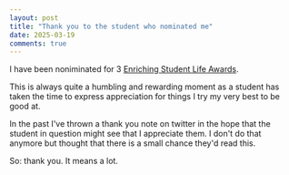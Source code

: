 ```yaml
---
layout: post
title: "Thank you to the student who nominated me"
date: 2025-03-19
comments: true
---
```


I have been noniminated for 3 [Enriching Student Life Awards](https://www.cardiffstudents.com/your-voice/academic-reps/eslas/).

This is always quite a humbling and rewarding moment as a student has taken the time to express appreciation for things I try my very best to be good at.

In the past I've thrown a thank you note on twitter in the hope that the student 
in question might see that I appreciate them. I don't do that anymore but thought that there is a small chance they'd read this.

So: thank you. It means a lot.
